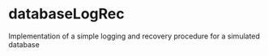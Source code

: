 # databaseLogRec
Implementation of a simple logging and recovery procedure for a simulated database
